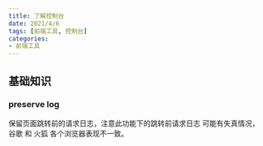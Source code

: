 ```yaml
---
title: 了解控制台
date: 2021/4/6
tags: [前端工具, 控制台]
categories: 
- 前端工具
---
```


## 基础知识

### preserve log
保留页面跳转前的请求日志，注意此功能下的跳转前请求日志 可能有失真情况， 谷歌 和 火狐 各个浏览器表现不一致。